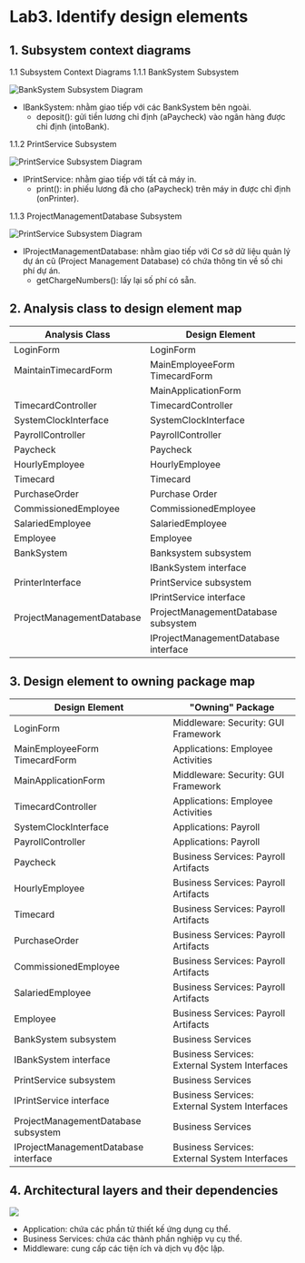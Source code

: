 # Lab3. Identify design elements

## 1. Subsystem context diagrams
1.1 Subsystem Context Diagrams
1.1.1 BankSystem Subsystem

![BankSystem Subsystem Diagram](https://www.planttext.com/api/plantuml/png/h5F1JiCm3BtdAtnZI5IxJzKqDe6q2q9mu6nIZqPDayf96HNmPHpu97w1PEb6kmbneQeKzptx-TbLlZu-5yuZ-xRMmbNADCXOWzJe7BmA2CyIPVN4jZN5ochBy50gJucnN10dTAb3sWwzPBRRO_3Q6d-3DGLMeHRlGfp1BNPijLu5Afx4VTkjyYKuJqpMTms9X9vcvxbC7_DvRtKw1MuDD2brSfxwh9TeglikADQWJD3Te2HnY4PydX_mWsf1ZNNAJp1Oa2N92cQm3o-Yeeq20Op7scmir-YLDNtxWNgQ1CCBhdrq2MpOldJza2CdHod_vUVAUEKLkP-z9f4yfyY4FWCpW_9OUqTw5xjIDKwS_f8icu_MEOD2CKc_z-nWryl1iq8nsljRbWsc7t5HTE_oX3Ws-LlT7sLYGQQ8T-0R003__mC0)

- IBankSystem: nhằm giao tiếp với các BankSystem bên ngoài.
  + deposit(): gửi tiền lương chỉ định (aPaycheck) vào ngân hàng được chỉ định (intoBank).

1.1.2 PrintService Subsystem

![PrintService Subsystem Diagram](https://www.planttext.com/api/plantuml/png/d591JiCm4Bpx5QjUA1AqSAsYgBG2gHTKqGCNBYRP4YkERQqTIWIyZ0DFuWlOSHf8Uq54aUoT6S-iD_dw-9nRnydLbMIs5CfmuXLaabiBhmpyi-1P-KIwLlbIIqrmNmY7aT6K8qLq8RsiHQ-8zEuGlD7AtV8AFIkuPE-CdS2QDwIbN7egh4XTx4wu0gn3GkqQWooYn-eaoMAHfbshqobGhS14wVWqvgmMN9MRnZjM89JttV8CMR-3rPfyiK5w5hvAafxfVKqGZBbl8IimAs46--rPSDGXm8DXMQcjfeexeLKN_oizteJx5spzQ2DeIByq-qiEEpaGzVtaQBGL_-xeMZdX1DgVoKQJ9C70-9oWkaFP7hA5C9ODXtH-dlR7s9-PjtGuQtRyJKSNaydbg7KP9ivWP3hR5aTwKAsMiJcgFFo-tm000F__0m00)

- IPrintService: nhằm giao tiếp với tất cả máy in.
  + print(): in phiếu lương đã cho (aPaycheck) trên máy in được chỉ định (onPrinter).


1.1.3 ProjectManagementDatabase Subsystem

![PrintService Subsystem Diagram](https://www.planttext.com/api/plantuml/png/f9F1Ji9048Rl-nIJNWGJYbu9QH2C2OaI8oPUl0pRiLrfTvlPhKhK9_FW8_aABYm1GUp5feVs_-VlVFdRVdry3gn3TdLP23jNkaB64cI1riAh07yCKSupDhLEHwOm37UvSXGSmobnK8U57rkfPypcUL-yCDfDi2JlAYp4kn17SAjAaiZ-iTgnAGhYi5U4xGViVb-6coHPmtMxa943MJEJTk3McLPxnyrHPsH1cfIsJbsbwEX0nEBJZho27GzHpwSBwwW4fHtn0qeIcoiONxDv9EckK6D6fOSvHuSpjEIfDsCRReyrof4pcjJbZDYs9FjMVJVGWwbZfRDsRyaT9YwLTG7Z1qLe2Vq9jfxP85PiNXRh0fk8zXB_v0hxHZkoXxsX0fqoskQgik9ld3X-IneAR4mcUsiRtiFluGEVM7GInySHT3fDH3s8ucqBKrEpf7ljawUH40FIwV9l-WO00F__0m00)

- IProjectManagementDatabase: nhằm giao tiếp với Cơ sở dữ liệu quản lý dự án cũ (Project Management Database) có chứa thông tin về số chi phí dự án.
  + getChargeNumbers(): lấy lại số phí có sẵn.

## 2. Analysis class to design element map

| Analysis Class | Design Element |
|---|---|
| LoginForm | LoginForm |
| MaintainTimecardForm | MainEmployeeForm<br>TimecardForm |
||MainApplicationForm|
| TimecardController | TimecardController |
| SystemClockInterface | SystemClockInterface |
| PayrollController | PayrollController |
| Paycheck | Paycheck |
| HourlyEmployee | HourlyEmployee |
| Timecard | Timecard |
| PurchaseOrder | Purchase Order |
| CommissionedEmployee | CommissionedEmployee |
| SalariedEmployee | SalariedEmployee |
| Employee | Employee |
| BankSystem | Banksystem subsystem |
|| IBankSystem interface |
| PrinterInterface | PrintService subsystem |
|| IPrintService interface |
| ProjectManagementDatabase | ProjectManagementDatabase subsystem |
|| IProjectManagementDatabase interface |

## 3. Design element to owning package map

| Design Element | "Owning" Package |
|---|---|
| LoginForm | Middleware: Security: GUI Framework |
| MainEmployeeForm<br>TimecardForm | Applications: Employee Activities |
| MainApplicationForm | Middleware: Security: GUI Framework |
| TimecardController | Applications: Employee Activities |
| SystemClockInterface | Applications: Payroll |
| PayrollController | Applications: Payroll |
| Paycheck | Business Services: Payroll Artifacts |
| HourlyEmployee | Business Services: Payroll Artifacts |
| Timecard | Business Services: Payroll Artifacts |
| PurchaseOrder | Business Services: Payroll Artifacts |
| CommissionedEmployee | Business Services: Payroll Artifacts |
| SalariedEmployee | Business Services: Payroll Artifacts |
| Employee | Business Services: Payroll Artifacts |
| BankSystem subsystem | Business Services |
| IBankSystem interface | Business Services: External System Interfaces |
| PrintService subsystem | Business Services |
| IPrintService interface | Business Services: External System Interfaces |
| ProjectManagementDatabase subsystem | Business Services |
| IProjectManagementDatabase interface | Business Services: External System Interfaces |

## 4. Architectural layers and their dependencies

![](https://www.planttext.com/api/plantuml/png/UhzxlqDnIM9HIMbk3bT1Od9sOdggWf9ZGK5EPd9YIMP-dfA2ZKrEOcLgaPsTGZLNBHT2aLDfSMPUQd6nGd1gKLbcScenRgM-cIafEQdbYKMfU8nBB4vL24ejBSPKW-GS1JqzEsnMSs5p3aWjmcekBeVKl1IWFm40003__mC0)

- Application: chứa các phần tử thiết kế ứng dụng cụ thể.
- Business Services: chứa các thành phần nghiệp vụ cụ thể.
- Middleware: cung cấp các tiện ích và dịch vụ độc lập.
